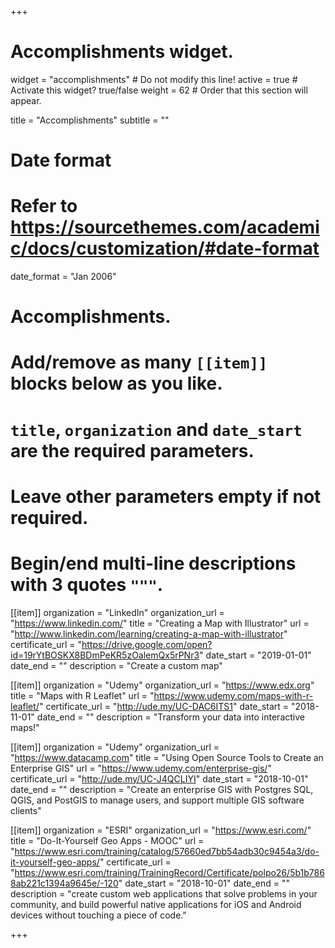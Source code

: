 +++
# Accomplishments widget.
widget = "accomplishments"  # Do not modify this line!
active = true  # Activate this widget? true/false
weight = 62  # Order that this section will appear.

title = "Accomplish&shy;ments"
subtitle = ""

# Date format
#   Refer to https://sourcethemes.com/academic/docs/customization/#date-format
date_format = "Jan 2006"

# Accomplishments.
#   Add/remove as many `[[item]]` blocks below as you like.
#   `title`, `organization` and `date_start` are the required parameters.
#   Leave other parameters empty if not required.
#   Begin/end multi-line descriptions with 3 quotes `"""`.

[[item]]
  organization = "LinkedIn"
  organization_url = "https://www.linkedin.com/"
  title = "Creating a Map with Illustrator"
  url = "http://www.linkedin.com/learning/creating-a-map-with-illustrator"
  certificate_url = "https://drive.google.com/open?id=19rYtBOSKX8BDmPeKR5zOalemQx5rPNr3"
  date_start = "2019-01-01"
  date_end = ""
  description = "Create a custom map"

[[item]]
  organization = "Udemy"
  organization_url = "https://www.edx.org"
  title = "Maps with R Leaflet"
  url = "https://www.udemy.com/maps-with-r-leaflet/"
  certificate_url = "http://ude.my/UC-DAC6ITS1"
  date_start = "2018-11-01"
  date_end = ""
  description = "Transform your data into interactive maps!"

[[item]]
  organization = "Udemy"
  organization_url = "https://www.datacamp.com"
  title = "Using Open Source Tools to Create an Enterprise GIS"
  url = "https://www.udemy.com/enterprise-gis/"
  certificate_url = "http://ude.my/UC-J4QCLIYI"
  date_start = "2018-10-01"
  date_end = ""
  description = "Create an enterprise GIS with Postgres SQL, QGIS, and PostGIS to manage users, and support multiple GIS software clients"

  [[item]]
    organization = "ESRI"
    organization_url = "https://www.esri.com/"
    title = "Do-It-Yourself Geo Apps - MOOC"
    url = "https://www.esri.com/training/catalog/57660ed7bb54adb30c9454a3/do-it-yourself-geo-apps/"
    certificate_url = "https://www.esri.com/training/TrainingRecord/Certificate/polpo26/5b1b7868ab221c1394a9645e/-120"
    date_start = "2018-10-01"
    date_end = ""
    description = "create custom web applications that solve problems in your community, and build powerful native applications for iOS and Android devices without touching a piece of code."

+++
